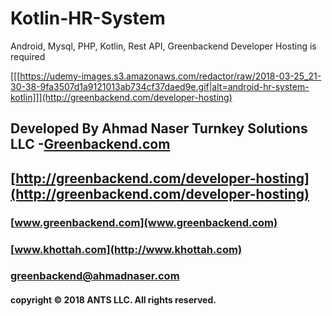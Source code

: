 # Kotlin-HR-System
Android, Mysql, PHP, Kotlin, Rest API, Greenbackend Developer Hosting is required

 [[[https://udemy-images.s3.amazonaws.com/redactor/raw/2018-03-25_21-30-38-9fa3507d1a9121013ab734cf37daed9e.gif|alt=android-hr-system-kotlin]]](http://greenbackend.com/developer-hosting)

## Developed By Ahmad Naser Turnkey Solutions LLC -[Greenbackend.com](http://greenbackend.com)
## [http://greenbackend.com/developer-hosting](http://greenbackend.com/developer-hosting)
### [www.greenbackend.com](www.greenbackend.com)
### [www.khottah.com](http://www.khottah.com)
### [greenbackend@ahmadnaser.com](mailto:greenbackend@ahmadnaser.com)
#### copyright © 2018 ANTS LLC. All rights reserved.

